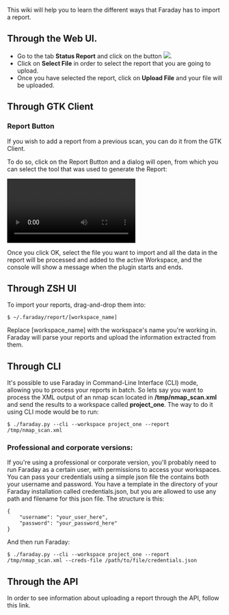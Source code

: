 This wiki will help you to learn the different ways that Faraday has to import a report.

## Through the Web UI.

* Go to the tab **Status Report** and click on the button ![](https://raw.github.com/wiki/infobyte/faraday/images/status_report/upload_report.png).
* Click on **Select File** in order to select the report that you are going to upload.
* Once you have selected the report, click on **Upload File** and your file will be uploaded.

## Through GTK Client
### Report Button

If you wish to add a report from a previous scan, you can do it from the GTK Client.

To do so, click on the Report Button and a dialog will open, from which you can select the tool that was used to generate the Report:

![](/home/javier/importing_report-2018-06-19_13.40.12.mp4)

Once you click OK, select the file you want to import and all the data in the report will be processed and added to the active Workspace, and the console will show a message when the plugin starts and ends.

## Through ZSH UI

To import your reports, drag-and-drop them into:

    $ ~/.faraday/report/[workspace_name]

Replace [workspace_name] with the workspace's name you're working in.
Faraday will parse your reports and upload the information extracted from them.

## Through CLI

It's possible to use Faraday in Command-Line Interface (CLI) mode, allowing you to process your reports in batch. So lets say you want to process the XML output of an nmap scan located in **/tmp/nmap_scan.xml** and send the results to a workspace called **project_one**. The way to do it using CLI mode would be to run:

    $ ./faraday.py --cli --workspace project_one --report /tmp/nmap_scan.xml

### Professional and corporate versions:

If you're using a professional or corporate version, you'll probably need to run Faraday as a certain user, with permissions to access your workspaces. You can pass your credentials using a simple json file the contains both your username and password. You have a template in the directory of your Faraday installation called credentials.json, but you are allowed to use any path and filename for this json file. The structure is this:

    {
        "username": "your_user_here",
        "password": "your_password_here"
    }


And then run Faraday:

    $ ./faraday.py --cli --workspace project_one --report /tmp/nmap_scan.xml --creds-file /path/to/file/credentials.json

## Through the API

In order to see information about uploading a report through the API, follow this link.